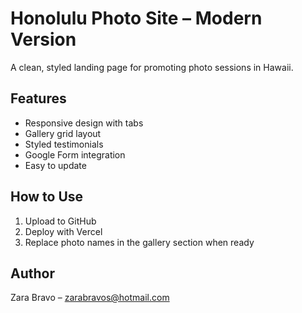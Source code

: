 # Honolulu Photo Site – Modern Version

A clean, styled landing page for promoting photo sessions in Hawaii.

## Features

- Responsive design with tabs
- Gallery grid layout
- Styled testimonials
- Google Form integration
- Easy to update

## How to Use

1. Upload to GitHub
2. Deploy with Vercel
3. Replace photo names in the gallery section when ready

## Author

Zara Bravo – zarabravos@hotmail.com